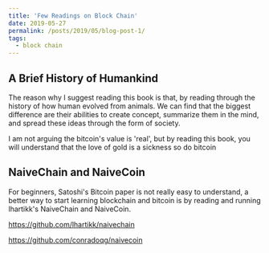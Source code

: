 ```yaml
---
title: 'Few Readings on Block Chain'
date: 2019-05-27
permalink: /posts/2019/05/blog-post-1/
tags:
  - block chain 
---
```


## A Brief History of Humankind
The reason why I suggest reading this book is that, by reading through the history of how human evolved from animals.
We can find that the biggest difference are their abilities to create concept, summarize them in the mind,
and spread these ideas through the form of society.

I am not arguing the bitcoin's value is 'real', but by reading this book, you will understand that the love of gold is a sickness so do bitcoin 

## NaiveChain and NaiveCoin 

For beginners, Satoshi's Bitcoin paper is not really easy to understand, a better way to start learning blockchain and bitcoin is by reading and running lhartikk's NaiveChain and NaiveCoin.

https://github.com/lhartikk/naivechain

https://github.com/conradoqg/naivecoin
